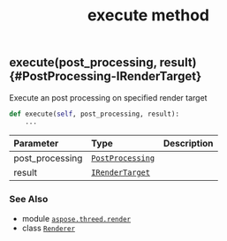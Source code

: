 ﻿---
title: execute method
second_title: Aspose.3D for Python via .NET API References
description: 
type: docs
weight: 40
url: /python-net/aspose.threed.render/renderer/execute/
is_root: false
---

## execute(post_processing, result) {#PostProcessing-IRenderTarget}

Execute an post processing on specified render target



```python
def execute(self, post_processing, result):
    ...
```


| Parameter | Type | Description |
| :- | :- | :- |
| post_processing | [`PostProcessing`](/3d/python-net/aspose.threed.render/postprocessing) |  |
| result | [`IRenderTarget`](/3d/python-net/aspose.threed.render/irendertarget) |  |



### See Also
* module [`aspose.threed.render`](../../)
* class [`Renderer`](/3d/python-net/aspose.threed.render/renderer)
